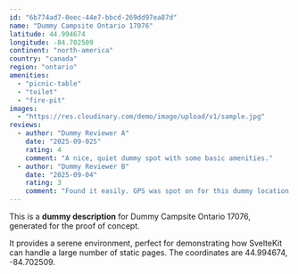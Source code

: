 ```yaml
---
id: "6b774ad7-0eec-44e7-bbcd-269dd97ea87d"
name: "Dummy Campsite Ontario 17076"
latitude: 44.994674
longitude: -84.702509
continent: "north-america"
country: "canada"
region: "ontario"
amenities:
  - "picnic-table"
  - "toilet"
  - "fire-pit"
images:
  - "https://res.cloudinary.com/demo/image/upload/v1/sample.jpg"
reviews:
  - author: "Dummy Reviewer A"
    date: "2025-09-025"
    rating: 4
    comment: "A nice, quiet dummy spot with some basic amenities."
  - author: "Dummy Reviewer B"
    date: "2025-09-04"
    rating: 3
    comment: "Found it easily. GPS was spot on for this dummy location."
---
```


This is a **dummy description** for Dummy Campsite Ontario 17076, generated for the proof of concept.

It provides a serene environment, perfect for demonstrating how SvelteKit can handle a large number of static pages. The coordinates are 44.994674, -84.702509.
